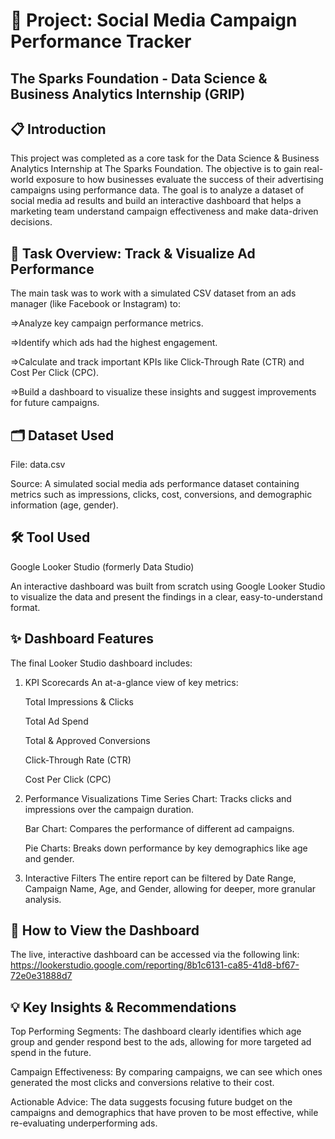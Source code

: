 # 🚀 Project: Social Media Campaign Performance Tracker

## **The Sparks Foundation - Data Science & Business Analytics Internship (GRIP)**

## **📋 Introduction**
This project was completed as a core task for the Data Science & Business Analytics Internship at The Sparks Foundation. The objective is to gain real-world exposure to how businesses evaluate the success of their advertising campaigns using performance data.
The goal is to analyze a dataset of social media ad results and build an interactive dashboard that helps a marketing team understand campaign effectiveness and make data-driven decisions.

## **🎯 Task Overview: Track & Visualize Ad Performance**
The main task was to work with a simulated CSV dataset from an ads manager (like Facebook or Instagram) to:

  =>Analyze key campaign performance metrics.

  =>Identify which ads had the highest engagement.

  =>Calculate and track important KPIs like Click-Through Rate (CTR) and Cost Per Click (CPC).

  =>Build a dashboard to visualize these insights and suggest improvements for future campaigns.

## **🗂️ Dataset Used**
File: data.csv

Source: A simulated social media ads performance dataset containing metrics such as impressions, clicks, cost, conversions, and demographic information (age, gender).

## **🛠️ Tool Used**
Google Looker Studio (formerly Data Studio)

An interactive dashboard was built from scratch using Google Looker Studio to visualize the data and present the findings in a clear, easy-to-understand format.

## **✨ Dashboard Features**
The final Looker Studio dashboard includes:

1. KPI Scorecards
   An at-a-glance view of key metrics:

      Total Impressions & Clicks

      Total Ad Spend

      Total & Approved Conversions

      Click-Through Rate (CTR)

      Cost Per Click (CPC)

2. Performance Visualizations
  Time Series Chart: Tracks clicks and impressions over the campaign duration.

      Bar Chart: Compares the performance of different ad campaigns.

      Pie Charts: Breaks down performance by key demographics like age and gender.

3. Interactive Filters
      The entire report can be filtered by Date Range, Campaign Name, Age, and Gender, allowing for deeper, more granular analysis.

## **🔗 How to View the Dashboard**

The live, interactive dashboard can be accessed via the following link:
https://lookerstudio.google.com/reporting/8b1c6131-ca85-41d8-bf67-72e0e31888d7

## **💡 Key Insights & Recommendations**

   Top Performing Segments: The dashboard clearly identifies which age group and gender respond best to the ads, allowing for more targeted ad spend in the future.

   Campaign Effectiveness: By comparing campaigns, we can see which ones generated the most clicks and conversions relative to their cost.

   Actionable Advice: The data suggests focusing future budget on the campaigns and demographics that have proven to be most effective, while re-evaluating underperforming ads.
